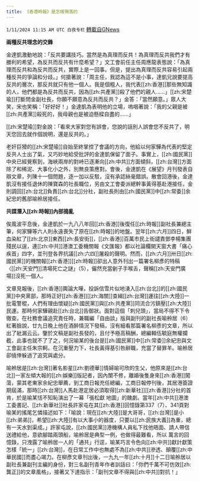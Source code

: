 ```yaml
---
title: 《香港時報》是怎樣殞落的
---
```

`1/11/2024 11:15 AM UTC 白夜专栏` [轉載自GNews](https://gnews.org/articles/2208445)

**兩種反共理念的交鋒**

金達凱激動地說：「反共要講技巧。當然是為真理而反共！為真理而反共我們才有勝利的希望，為反共而反共有什麼希望？」文工會前任主任周應龍表態說：「為真理而反共和為反共而反共，實際上是一回事。但是，提出為真理而反共容易引起兩種反共的爭論和分歧。」何搶著說：「周主任，我認為這不是小事，達凱兄說要提高反共的層次，那反共就只有他一個人。我是個粗人，我代表[[zh:香港]]那些無知識的人，他們都是為反共而反共，因為[[zh:共產黨]]殺了他們的親人……」[[zh:宋楚瑜]]打斷問金副社長，你願不願意為反共而反共？」金答：「當然願意。」眾人大笑，宋也笑稱：「好好好！」金達凱為表明他的立場，嗚咽著說：「我的父親是被[[zh:共產黨]]殺死的，我母親也是被迫懸樑自盡的……」

[[zh:宋楚瑜]]對金說：「看來大家對您有誤會，您說的話別人誤會您不反共了，明天您回去就作個說明，還是反共的。」

老奸巨猾的[[zh:宋楚瑜]]自始至終掌控了會議的方向，他給以何家驊為代表的堅定反共人士出了氣，又巧妙地給受批評的金達凱保留了面子。事實上，[[zh:國民黨]]中央已經覺察到，海峽兩岸的對峙已逐漸向[[zh:中共]]方面傾斜，[[zh:台灣]]方面除了和稀泥、大事化小之外，別無良策應對。會後，金達凱在《展望》月刊發表自辯文章，列陳十一個問題，逐一加以反駁，沒有承認絲毫錯誤。散會回港後，金達凱沒有接任退休的陳寶森的社長職位，另由文工會委派總幹事黃得基赴港接任，金則調回[[zh:台北]]負責[[zh:台北]]分社，副社長則由[[zh:國民黨]]中[[zh:常委]]余紀忠的舊部喻舲居接任。

**共諜潛入[[zh:時報]]內部搗亂**

俟風波平息後，金達凱於一九八八年回[[zh:香港]]後復任[[zh:時報]]副社長兼總主筆，何家驊等六人則永遠喪失了原在[[zh:時報]]的地盤。翌年[[zh:六月]]四日，鮮血染紅了[[zh:北京]]東西[[zh:長安街]]，[[zh:香港]]百萬市民上街譴責鄧李楊集團殘民以逞，連[[zh:中共]]港澳工委機關報《文匯報》都以社論欄開天窗大書「痛心疾首」四字，並刊登各界抗議[[zh:六四]]屠殺的聲明。然而，[[zh:六月]]卅日[[zh:國民黨]]的機關報[[zh:香港]][[zh:時報]]卻出人意外刊出一篇署名柳彥的特稿〈[[zh:天安門]]清場死亡之謎」（5），儼然充當劊子手喉舌，聲稱[[zh:天安門廣場]]沒死一個人。

文章見報後，[[zh:香港]]輿論大嘩，投訴信雪片似地湧入[[zh:台北]]的[[zh:國民黨]]中央黨部，那時正好[[zh:香港]][[zh:海關]]查緝[[zh:台灣]]運往[[zh:大陸]]一批電警棍，人們有理由懷疑[[zh:國民黨]]與[[zh:共產黨]]同流合污鎮壓[[zh:大陸]]民運。那時何家驊親赴[[zh:台北]]告御狀。面對這個「刺兒頭」，當局不得不下令徹查。在社務會議追究責任時，兼職編「自由談」版與副刊的副社長喻舲居（6）紅著臉說，廿九日晚上他在酒醉情況下發稿，沒有細看那篇署名柳彥的文章，所以出了紕漏云云。鑒於文稿是副社長發的，且付予極高稿酬，總編輯伍毓庭無權攔截，此事也就不了了之，何況喻某的後台是[[zh:國民黨]]中[[zh:常委]]余紀忠與文工會副主任朱宗軻。在沉重壓力下，社長黃得基引咎辭職，充當了替罪羊。喻舲居卻僥倖躲過了追究與處分。

喻舲居是[[zh:台灣]]著名影星[[zh:劉德華]]情婦喻可欣的生父，他原來是[[zh:台北]]一家左傾大報的[[zh:娛樂]]版記者，因內闈不修，離婚後隻身來[[zh:香港]]闖蕩，蒙其老東家余紀忠舉薦，到工商日報充任總編，工商日報停刊後，其居港簽證期屆滿，那時[[zh:台灣]]人馬赴港定居必須取得[[zh:新華社]][[zh:香港]]分社的首肯，於是喻某恬不知恥演出了一幕「張松獻 地圖」的醜劇。當年[[zh:中共]]港澳工委書記、[[zh:新華社]]社長許家屯在其[[zh:香港]]回憶錄第337（7）、341頁對喻某的搖尾乞憐描述如下：「喻說：現在[[zh:大陸]]是大哥哥，[[zh:台灣]]是小[[zh:弟弟]]，希望[[zh:大陸]]有以大事小的器度，只要以[[zh:民族大義]]為重，總有一天水到渠成。」許家屯說，[[zh:國民黨]]港機構人員私下找他晤面、請人帶信送禮給他，意欲腳踏兩頭船，喻舲居是典型一例，也做得最難看，所以 萬言的回憶錄，只洩露了喻舲居一人的「通共」行逕，喻某巧言令色向[[zh:中共]]獻計獻策怎樣「統一」[[zh:台灣]]，在日常工作中也無處不為[[zh:中共]]滲透、顛覆[[zh:中華民國]]而盡心竭力。在柳彥文章刊出後，一九九一年[[zh:十月]]十二日喻舲居以副社長兼副刊主編的身份，對三名副刊青年作者訓話曰：「你們千萬不可仿效[[zh:龔正]]的文章風格」，接著又下達指示：「副刊文章不得與[[zh:中共]]對抗！」
